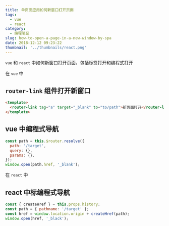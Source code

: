 ```yaml
---
title: 单页面应用如何新窗口打开页面
tags:
  - vue
  - react
category:
  - 编程笔记
slug: how-to-open-a-page-in-a-new-window-by-spa
date: 2018-12-12 09:23:22
thumbnail: '../thumbnails/react.png'
---
```


`vue` 和 `react` 中如何新窗口打开页面，包括标签打开和编程式打开

在 `vue` 中

## `router-link` 组件打开新窗口

```html
<template>
  <router-link tag="a" target="_blank" to="to/path">新页面打开</router-link>
</template>
```

## vue 中编程式导航

```js
const path = this.$router.resolve({
  path: '/target',
  query: {},
  params: {},
});
window.open(path.href, '_blank');
```

在 `react` 中

## react 中标编程式导航

```js
const { createHref } = this.props.history;
const path = { pathname: '/target' };
const href = window.location.origin + createHref(path);
window.open(href, '_black');
```
